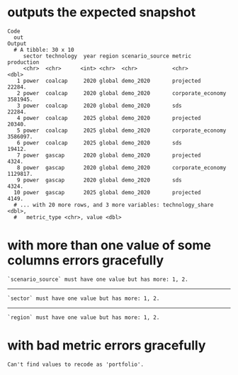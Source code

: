 # outputs the expected snapshot

    Code
      out
    Output
      # A tibble: 30 x 10
         sector technology  year region scenario_source metric            production
         <chr>  <chr>      <int> <chr>  <chr>           <chr>                  <dbl>
       1 power  coalcap     2020 global demo_2020       projected             22284.
       2 power  coalcap     2020 global demo_2020       corporate_economy   3581945.
       3 power  coalcap     2020 global demo_2020       sds                   22284.
       4 power  coalcap     2025 global demo_2020       projected             20340.
       5 power  coalcap     2025 global demo_2020       corporate_economy   3586097.
       6 power  coalcap     2025 global demo_2020       sds                   19412.
       7 power  gascap      2020 global demo_2020       projected              4324.
       8 power  gascap      2020 global demo_2020       corporate_economy   1129817.
       9 power  gascap      2020 global demo_2020       sds                    4324.
      10 power  gascap      2025 global demo_2020       projected              4149.
      # ... with 20 more rows, and 3 more variables: technology_share <dbl>,
      #   metric_type <chr>, value <dbl>

# with more than one value of some columns errors gracefully

    `scenario_source` must have one value but has more: 1, 2.

---

    `sector` must have one value but has more: 1, 2.

---

    `region` must have one value but has more: 1, 2.

# with bad metric errors gracefully

    Can't find values to recode as 'portfolio'.

